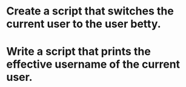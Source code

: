 # Create a script that switches the current user to the user betty.
# Write a script that prints the effective username of the current user.

